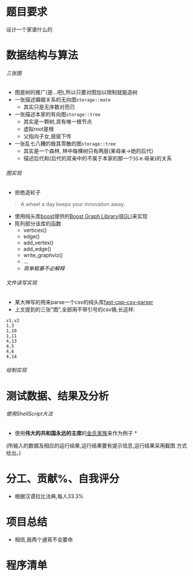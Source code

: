 # 题目要求

设计一个家谱什么的

# 数据结构与算法

###### 三张图

* 图是树的推广(是...吧),所以只要对图加以限制就能造树
* 一张描述婚姻关系的无向图`storage::mate`
	* 其实只是无序数对而已
* 一张描述本家的有向图`storage::tree`
	* 其实是一颗树,具有唯一根节点
	* 虚拟root是根
	* 父指向子女,层层下传
* 一张乱七八糟的极其零散的图`storage::tree`
	* 其实是一个森林, 林中每棵树只有两层(某母亲->她的后代)
	* 描述后代和(后代的双亲中的不属于本家的那一个)(i.e.母亲)的关系

###### 图实现

* 拒绝造轮子
>A wheel a day keeps your innovation away.

* 使用纯头库[boost](http://www.boost.org/)提供的[Boost Graph Library(BGL)](http://www.boost.org/doc/libs/1_65_1/libs/graph/doc/table_of_contents.html)来实现
* 陈列部分该库的函数
	* vertices()
	* edge()
	* add_vertex()
	* add_edge()
	* write_graphviz()
	* ...
	* *简单粗暴不必解释*
	
###### 文件读写实现

* 某大神写的用来parse一个csv的纯头库[fast-cpp-csv-parser](https://github.com/ben-strasser/fast-cpp-csv-parser)
* 上文提到的三张"图",全部用不带引号的csv搞,长这样:

```
v1,v2
1,3
1,10
1,11
4,13
4,5
4,6
4,14

```

###### 绘制实现

# 测试数据、结果及分析

###### 使用ShellScript大法

* 使用**伟大的共和国永远的主席**的[金氏家族](https://zh.wikipedia.org/wiki/%E9%87%91%E6%AD%A3%E6%81%A9)来作为例子
	* 

(所输入的数据及相应的运行结果,运行结果要有提示信息,运行结果采用截图
方式给出。)

# 分工、贡献%、自我评分

* 根据汉谟拉比法典,每人33.3%

# 项目总结

* 相信,我两个通宵不会要命

# 程序清单

